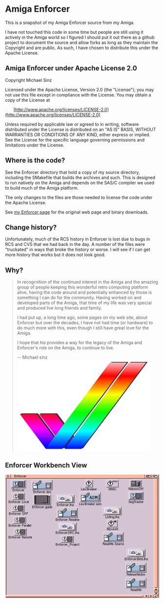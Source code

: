 # Amiga Enforcer

This is a snapshot of my Amiga Enforcer source from my Amiga.

I have not touched this code in some time but people are still using it actively in the Amiga world so I figured I should put it out there as a github project to document the source and allow forks as long as they maintain the Copyright and are public.  As such, I have chosen to distribute this under the Apache License.

## Amiga Enforcer under Apache License 2.0

Copyright  Michael Sinz

Licensed under the Apache License, Version 2.0 (the "License");
you may not use this file except in compliance with the License.
You may obtain a copy of the License at

&nbsp;&nbsp;&nbsp;&nbsp;&nbsp;&nbsp;&nbsp;[http://www.apache.org/licenses/LICENSE-2.0](http://www.apache.org/licenses/LICENSE-2.0)

Unless required by applicable law or agreed to in writing, software
distributed under the License is distributed on an "AS IS" BASIS,
WITHOUT WARRANTIES OR CONDITIONS OF ANY KIND, either express or implied.
See the License for the specific language governing permissions and
limitations under the License.

## Where is the code?

See the Enforcer directory that hold a copy of my source directory, including the SMakefile that builds the archives and such.  This is designed to run natively on the Amiga and depends on the SAS/C compiler we used to build much of the Amiga platform.

The only changes to the files are those needed to license the code under the Apache License.

See [my Enforcer page](http://www.sinz.org/Michael.Sinz/Enforcer/index.html) for the original web page and binary downloads.

## Change history?

Unfortunately, much of the RCS history in Enforcer is lost due to bugs in RCS and CVS that we had back in the day.  A number of the files were "truckated" in ways that broke the history or worse.  I will see if I can get more history that works but it does not look good.

## Why?

> In recogrnition of the continued interest in the Amiga and the amazing group of people keeping this wonderful retro computing platform alive, having the code around and potentially enhanced by those is something I can do for the community.  Having worked on and developed parts of the Amiga, that time of my life was very special and produced live long friends and family.
>
> I had put up, a long time ago, some pages on my web site, about Enforcer but over the decades, I have not had time (or hardware) to do much more with this, even though I still have great love for the Amiga.
>
> I hope that his provides a way for the legacy of the Amiga and Enforcer's role on the Amiga, to continue to live.
>
> -- Michael sinz
![My Amiga Checkmark as rendered on an Amiga with a 2-bit plane display (yes, only 2 bits per pixel)](Checkmark.gif)

## Enforcer Workbench View
![Workbench display of my source on the Amiga](Enforcer.gif)